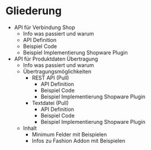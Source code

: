 # Gliederung

* API für Verbindung Shop
  * Info was passiert und warum
  * API Definition
  * Beispiel Code
  * Beispiel Implementierung Shopware Plugin
* API für Produktdaten Übertragung
  * Info was passiert und warum
  * Übertragungsmöglichkeiten
    * REST API \(Pull\)
      * API Definition
      * Beispiel Code 
      * Beispiel Implementierung Shopware Plugin
    * Textdatei \(Pull\)
      * API Definition
      * Beispiel Code
      * Beispiel Implementierung Shopware Plugin
  * Inhalt
    * Minimum Felder mit Beispielen
    * Infos zu Fashion Addon mit Beispielen

